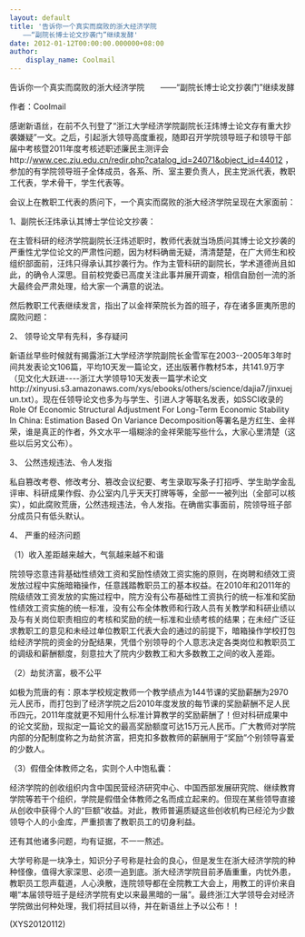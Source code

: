 ```yaml
---
layout: default
title: '告诉你一个真实而腐败的浙大经济学院
　　——“副院长博士论文抄袭门”继续发酵'
date: 2012-01-12T00:00:00.000000+08:00
author:
    display_name: Coolmail
---
```


告诉你一个真实而腐败的浙大经济学院　　——“副院长博士论文抄袭门”继续发酵

作者：Coolmail

感谢新语丝，在前不久刊登了“浙江大学经济学院副院长汪炜博士论文存有重大抄袭嫌疑”一文。之后，引起浙大领导高度重视，随即召开学院领导班子和领导干部届中考核暨2011年度考核述职述廉民主测评会http://www.cec.zju.edu.cn/redir.php?catalog_id=24071&object_id=44012 ，参加的有学院领导班子全体成员，各系、所、室主要负责人，民主党派代表，教职工代表，学术骨干，学生代表等。

会议上在教职工代表的质问下，一个真实而腐败的浙大经济学院呈现在大家面前：

1、副院长汪炜承认其博士学位论文抄袭：

在主管科研的经济学院副院长汪炜述职时，教师代表就当场质问其博士论文抄袭的严重性尤学位论文的严肃性问题，因为材料确凿无疑，清清楚楚，在广大师生和校组织部面前，汪炜只得承认其抄袭行为。作为主管科研的副院长，学术道德尚且如此，的确令人深思。目前校党委已高度关注此事并展开调查，相信自励创一流的浙大最终会严肃处理，给大家一个满意的说法。

然后教职工代表继续发言，指出了以金祥荣院长为首的班子，存在诸多匪夷所思的腐败问题：

2、 领导论文早有先科，多存疑问

新语丝早些时候就有揭露浙江大学经济学院副院长金雪军在2003--2005年3年时间共发表论文106篇，平均10天发一篇论文，还出版著作教材5本，共141.9万字（见文化大跃进----浙江大学领导10天发表一篇学术论文http://xinyusi.s3.amazonaws.com/xys/ebooks/others/science/dajia7/jinxuejun.txt）。现在任领导论文也多为与学生、引进人才等联名发表，如SSCI收录的Role Of Economic Structural Adjustment For Long-Term Economic Stability In China: Estimation Based On Variance Decomposition等署名是方红生、金祥荣，谁是真正的作者，外文水平一塌糊涂的金祥荣能写些什么，大家心里清楚（这些以后另文公布）。

3、 公然违规违法、令人发指

私自篡改考卷、修改考分、篡改会议纪要、考生录取写条子打招呼、学生助学金乱评审、科研成果作假、办公室内几乎天天打牌等等，全部一一被列出（全部可以核实），如此腐败荒唐，公然违规违法，令人发指。在确凿实事面前，院领导班子部分成员只有低头默认。

4、 严重的经济问题

（1）收入差距越来越大，气氛越来越不和谐

院领导恣意违背基础性绩效工资和奖励性绩效工资实施的原则，在岗聘和绩效工资发放过程中实施暗箱操作，任意践踏教职员工的基本权益。在2010年和2011年的院级绩效工资发放的实施过程中，院方没有公布基础性工资执行的统一标准和奖励性绩效工资实施的统一标准，没有公布全体教师和行政人员有关教学和科研业绩以及与有关岗位职责相应的考核和奖励的统一标准和业绩考核的结果；在未经广泛征求教职工的意见和未经过单位教职工代表大会的通过的前提下，暗箱操作学校打包给经济学院的资金的分配结果，凭借个别领导的个人意志决定各类岗位和教职员工的调级和薪酬额度，刻意拉大了院内少数教工和大多数教工之间的收入差距。

（2）劫贫济富，极不公平

如极为荒唐的有：原本学校规定教师一个教学绩点为144节课的奖励薪酬为2970元人民币，而打包到了经济学院之后2010年度发放的每节课的奖励薪酬不足人民币四元，2011年度就更不知用什么标准计算教学的奖励薪酬了！但对科研成果中的论文奖励，现拟定一篇论文的最高奖励额度可达15万元人民币。广大教师对学院内部的分配制度称之为劫贫济富，把克扣多数教师的薪酬用于“奖励”个别领导喜爱的少数人。

（3）假借全体教师之名，实则个人中饱私囊：

经济学院的创收组织内含中国民营经济研究中心、中国西部发展研究院、继续教育学院等若干个组织，学院是假借全体教师之名而成立起来的。但现在某些领导直接从创收中获得个人的“巨额”收益。对此，教师普遍质疑这些创收机构已经沦为少数领导个人的小金库，严重损害了教职员工的切身利益。

还有其他诸多问题，均有证据，不一一熬述。

大学号称是一块净土，知识分子号称是社会的良心，但是发生在浙大经济学院的种种怪像，值得大家深思、必须一追到底。浙大经济学院目前矛盾重重，内忧外患，教职员工怨声载道，人心涣散，连院领导都在全院教工大会上，用教工的评价来自嘲“本届领导班子是经济学院有史以来最黑暗的一届”。最终浙江大学领导会对经济学院做出何种处理，我们将拭目以待，并在新语丝上予以公布！！

(XYS20120112)

